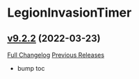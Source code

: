 # LegionInvasionTimer

## [v9.2.2](https://github.com/funkydude/LegionInvasionTimer/tree/v9.2.2) (2022-03-23)
[Full Changelog](https://github.com/funkydude/LegionInvasionTimer/compare/v9.2.1...v9.2.2) [Previous Releases](https://github.com/funkydude/LegionInvasionTimer/releases)

- bump toc  
